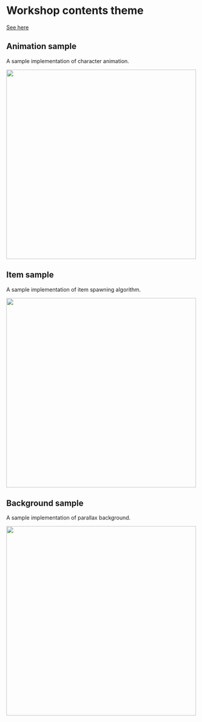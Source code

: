 # Workshop contents theme

[See here](https://aualrxse.notion.site/TODO-5ab911bb159942abaf33abce6c95675d)

## Animation sample

A sample implementation of character animation.

<img src="https://user-images.githubusercontent.com/59504416/219400387-055037da-d59b-4d29-88cb-24ab0aed84d7.gif" width="500" />

## Item sample

A sample implementation of item spawning algorithm.

<img src="https://user-images.githubusercontent.com/59504416/219400406-9995c720-e73b-4153-a787-e1f15e47d212.gif" width="500" />

## Background sample

A sample implementation of parallax background.

<img src="https://user-images.githubusercontent.com/59504416/219400421-6e5a0add-a341-4289-81f2-44ffa0252c78.gif" width="500" />
